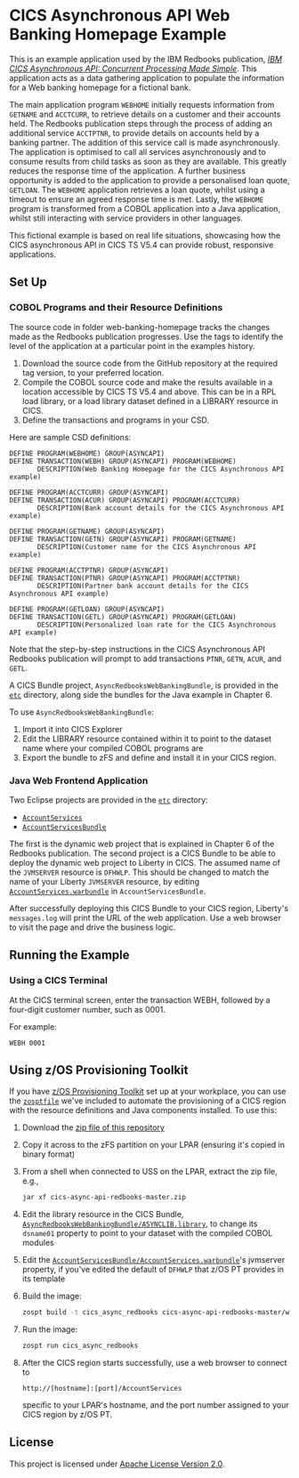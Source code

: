 # CICS Asynchronous API Web Banking Homepage Example

This is an example application used by the IBM Redbooks publication,
[_IBM CICS Asynchronous API: Concurrent Processing Made
Simple_][book]. This application acts as a data gathering application
to populate the information for a Web banking homepage for a fictional
bank.

The main application program `WEBHOME` initially requests information
from `GETNAME` and `ACCTCURR`, to retrieve details on a customer and
their accounts held.  The Redbooks publication steps through the
process of adding an additional service `ACCTPTNR`, to provide details
on accounts held by a banking partner. The addition of this service
call is made asynchronously.  The application is optimised to call all
services asynchronously and to consume results from child tasks as
soon as they are available. This greatly reduces the response time of
the application.  A further business opportunity is added to the
application to provide a personalised loan quote, `GETLOAN`. The
`WEBHOME` application retrieves a loan quote, whilst using a timeout
to ensure an agreed response time is met.  Lastly, the `WEBHOME`
program is transformed from a COBOL application into a Java
application, whilst still interacting with service providers in other
languages.

This fictional example is based on real life situations, showcasing
how the CICS asynchronous API in CICS TS V5.4 can provide robust,
responsive applications.


## Set Up


### COBOL Programs and their Resource Definitions
The source code in folder web-banking-homepage tracks the changes made
as the Redbooks publication progresses.  Use the tags to identify the
level of the application at a particular point in the examples
history.

1. Download the source code from the GitHub repository at the required
   tag version, to your preferred location.
2. Compile the COBOL source code and make the results available in a
   location accessible by CICS TS V5.4 and above. This can be in a RPL
   load library, or a load library dataset defined in a LIBRARY
   resource in CICS.
3. Define the transactions and programs in your CSD.

Here are sample CSD definitions:

```
DEFINE PROGRAM(WEBHOME) GROUP(ASYNCAPI)
DEFINE TRANSACTION(WEBH) GROUP(ASYNCAPI) PROGRAM(WEBHOME)
       DESCRIPTION(Web Banking Homepage for the CICS Asynchronous API example)

DEFINE PROGRAM(ACCTCURR) GROUP(ASYNCAPI)
DEFINE TRANSACTION(ACUR) GROUP(ASYNCAPI) PROGRAM(ACCTCURR)
       DESCRIPTION(Bank account details for the CICS Asynchronous API example) 

DEFINE PROGRAM(GETNAME) GROUP(ASYNCAPI)
DEFINE TRANSACTION(GETN) GROUP(ASYNCAPI) PROGRAM(GETNAME)
       DESCRIPTION(Customer name for the CICS Asynchronous API example)

DEFINE PROGRAM(ACCTPTNR) GROUP(ASYNCAPI)
DEFINE TRANSACTION(PTNR) GROUP(ASYNCAPI) PROGRAM(ACCTPTNR)
       DESCRIPTION(Partner bank account details for the CICS Asynchronous API example) 

DEFINE PROGRAM(GETLOAN) GROUP(ASYNCAPI)
DEFINE TRANSACTION(GETL) GROUP(ASYNCAPI) PROGRAM(GETLOAN)
       DESCRIPTION(Personalized loan rate for the CICS Asynchronous API example)
```
 
Note that the step-by-step instructions in the CICS Asynchronous API
Redbooks publication will prompt to add transactions `PTNR`, `GETN`,
`ACUR`, and `GETL`.

A CICS Bundle project, `AsyncRedbooksWebBankingBundle`, is provided in
the [`etc`](etc/) directory, along side the bundles for the Java
example in Chapter 6.

To use `AsyncRedbooksWebBankingBundle`:

1. Import it into CICS Explorer
2. Edit the LIBRARY resource contained within it to point to the
   dataset name where your compiled COBOL programs are
3. Export the bundle to zFS and define and install it in your CICS
   region.


### Java Web Frontend Application
Two Eclipse projects are provided in the [`etc`](etc/) directory:

- [`AccountServices`](etc/AccountServices/)
- [`AccountServicesBundle`](etc/AccountServicesBundle/)

The first is the dynamic web project that is explained in Chapter 6 of
the Redbooks publication. The second project is a CICS Bundle to be
able to deploy the dynamic web project to Liberty in CICS. The assumed
name of the `JVMSERVER` resource is `DFHWLP`. This should be changed
to match the name of your Liberty `JVMSERVER` resource, by editing
[`AccountServices.warbundle`](etc/AccountServicesBundle/AccountServices.warbundle)
in `AccountServicesBundle`.

After successfully deploying this CICS Bundle to your CICS region,
Liberty's `messages.log` will print the URL of the web
application. Use a web browser to visit the page and drive the
business logic.


## Running the Example


### Using a CICS Terminal
At the CICS terminal screen, enter the transaction WEBH, followed by a
four-digit customer number, such as 0001.

For example:

```
WEBH 0001
```


## Using z/OS Provisioning Toolkit
If you have [z/OS Provisioning Toolkit][zospt] set up at your
workplace, you can use the [`zosptfile`](etc/zosptfile) we've included
to automate the provisioning of a CICS region with the resource
definitions and Java components installed. To use this:

1. Download the [zip file of this repository][zip]
2. Copy it across to the zFS partition on your LPAR (ensuring it's
   copied in binary format)
3. From a shell when connected to USS on the LPAR, extract the zip
   file, e.g.,

   ```bash
   jar xf cics-async-api-redbooks-master.zip
   ```

4. Edit the library resource in the CICS Bundle,
   [`AsyncRedbooksWebBankingBundle/ASYNCLIB.library`][asynclib], to
   change its `dsname01` property to point to your dataset with the
   compiled COBOL modules
5. Edit the
   [`AccountServicesBundle/AccountServices.warbundle`][warbundle]'s
   jvmserver property, if you've edited the default of `DFHWLP` that
   z/OS PT provides in its template
4. Build the image:

   ```bash
   zospt build -t cics_async_redbooks cics-async-api-redbooks-master/web-banking/etc/
   ```

5. Run the image:

   ```bash
   zospt run cics_async_redbooks
   ```

6. After the CICS region starts successfully, use a web browser to
   connect to

   ```
   http://[hostname]:[port]/AccountServices
   ```

   specific to your LPAR's hostname, and the port number assigned to
   your CICS region by z/OS PT.


## License
This project is licensed under [Apache License Version 2.0](../LICENSE).




[zospt]: https://developer.ibm.com/mainframe/products/zospt/
[zip]: https://github.com/cicsdev/cics-async-api-redbooks/archive/master.zip
[asynclib]: etc/AsyncRedbooksWebBankingBundle/ASYNCLIB.library
[warbundle]: etc/AccountServicesBundle/AccountServices.warbundle
[book]: https://www.redbooks.ibm.com/Redbooks.nsf/RedbookAbstracts/sg248411.html?Open
